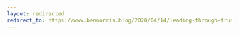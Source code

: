 ```yaml
---
layout: redirected
redirect_to: https://www.bennorris.blog/2020/04/14/leading-through-trust.html
---
```

